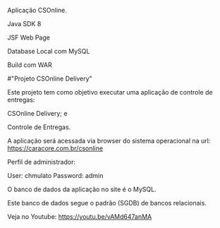 Aplicação CSOnline.

Java SDK 8

JSF Web Page

Database Local com MySQL

Build com WAR

#"Projeto CSOnline Delivery"

Este projeto tem como objetivo executar uma aplicação de controle de entregas:

CSOnline Delivery; e

Controle de Entregas.

A aplicação será acessada via browser do sistema operacional na url: https://caracore.com.br/csonline

Perfil de administrador:

User:       chmulato
Password:   admin

O banco de dados da aplicação no site é o MySQL.

Este banco de dados segue o padrão (SGDB) de bancos relacionais.

Veja no Youtube: https://youtu.be/vAMd647anMA